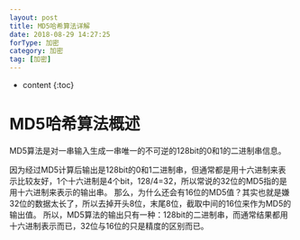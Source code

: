 ```yaml
---
layout: post
title: MD5哈希算法详解
date: 2018-08-29 14:27:25
forType: 加密
category: 加密
tag: [加密]
---
```


* content
{:toc}


# MD5哈希算法概述

MD5算法是对一串输入生成一串唯一的不可逆的128bit的0和1的二进制串信息。

因为经过MD5计算后输出是128bit的0和1二进制串，但通常都是用十六进制来表示比较友好，1个十六进制是4个bit，128/4=32，所以常说的32位的MD5指的是用十六进制来表示的输出串。
那么，为什么还会有16位的MD5值？其实也就是嫌32位的数据太长了，所以去掉开头8位，末尾8位，截取中间的16位来作为MD5的输出值。
所以，MD5算法的输出只有一种：128bit的二进制串，而通常结果都用十六进制表示而已，32位与16位的只是精度的区别而已。